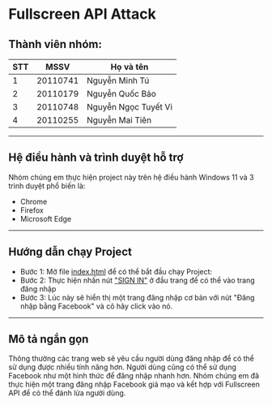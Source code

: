 # Fullscreen API Attack

## Thành viên nhóm:

| STT | MSSV     | Họ và tên            |
| --- | -------- | -------------------- |
| 1   | 20110741 | Nguyễn Minh Tú       |
| 2   | 20110179 | Nguyễn Quốc Bảo      |
| 3   | 20110748 | Nguyễn Ngọc Tuyết Vi |
| 4   | 20110255 | Nguyễn Mai Tiên      |

---

## Hệ điều hành và trình duyệt hỗ trợ

Nhóm chúng em thực hiện project này trên hệ điều hành Windows 11 và 3 trình duyệt phổ biến là:

- Chrome
- Firefox
- Microsoft Edge

---

## Hướng dẫn chạy Project

- Bước 1: Mở file [index.html](index.html) để có thể bắt đầu chạy Project:
- Bước 2: Thực hiện nhấn nút ["SIGN IN"](login.html) ở đầu trang để có thể vào trang đăng nhập
- Bước 3: Lúc này sẽ hiển thị một trang đăng nhập cơ bản với nút "Đăng nhập bằng Facebook" và cô hãy click vào nó.

---

## Mô tả ngắn gọn

Thông thường các trang web sẽ yêu cầu người dùng đăng nhập để có thể sử dụng được nhiều tính năng hơn. Người dùng cũng có thể sử dụng Facebook như một hình thức để đăng nhập nhanh hơn. Nhóm chúng em đã thực hiện một trang đăng nhập Facebook giả mạo và kết hợp với Fullscreen API để có thể đánh lừa người dùng.
